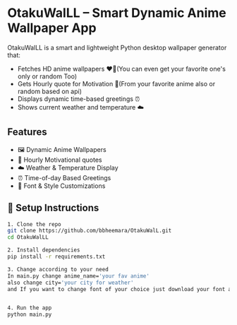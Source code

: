 # OtakuWalLL – Smart Dynamic Anime Wallpaper App

OtakuWalLL is a smart and lightweight Python desktop wallpaper generator that:
- Fetches HD anime wallpapers ❤️‍🔥(You can even get your favorite one's only or random Too)
- Gets Hourly quote for Motivation 🤩(From your favorite anime also or random based on api)
- Displays dynamic time-based greetings ⏰
- Shows current weather and temperature ☁️


## Features

- 🖼️ Dynamic Anime Wallpapers
- 🤩 Hourly Motivational quotes
- ☁️ Weather & Temperature Display 
- ⏰ Time-of-day Based Greetings
- 💬 Font & Style Customizations

## 🔧 Setup Instructions
```bash
1. Clone the repo
git clone https://github.com/bbheemara/OtakuWalL.git
cd OtakuWalLL

2. Install dependencies
pip install -r requirements.txt

3. Change according to your need
In main.py change anime_name='your fav anime' 
also change city='your city for weather'
and If you want to change font of your choice just download your font and save in assets/fonts folder then in main.py FONT_PATH = 'assets/fonts/<your_font>'


4. Run the app
python main.py
